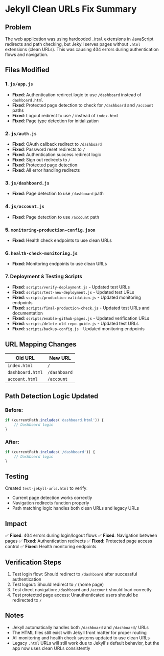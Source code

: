 # Jekyll Clean URLs Fix Summary

## Problem
The web application was using hardcoded `.html` extensions in JavaScript redirects and path checking, but Jekyll serves pages without `.html` extensions (clean URLs). This was causing 404 errors during authentication flows and navigation.

## Files Modified

### 1. `js/app.js`
- **Fixed**: Authentication redirect logic to use `/dashboard` instead of `dashboard.html`
- **Fixed**: Protected page detection to check for `/dashboard` and `/account` paths
- **Fixed**: Logout redirect to use `/` instead of `index.html`
- **Fixed**: Page type detection for initialization

### 2. `js/auth.js`
- **Fixed**: OAuth callback redirect to `/dashboard`
- **Fixed**: Password reset redirects to `/`
- **Fixed**: Authentication success redirect logic
- **Fixed**: Sign out redirects to `/`
- **Fixed**: Protected page detection
- **Fixed**: All error handling redirects

### 3. `js/dashboard.js`
- **Fixed**: Page detection to use `/dashboard` path

### 4. `js/account.js`
- **Fixed**: Page detection to use `/account` path

### 5. `monitoring-production-config.json`
- **Fixed**: Health check endpoints to use clean URLs

### 6. `health-check-monitoring.js`
- **Fixed**: Monitoring endpoints to use clean URLs

### 7. Deployment & Testing Scripts
- **Fixed**: `scripts/verify-deployment.js` - Updated test URLs
- **Fixed**: `scripts/test-new-deployment.js` - Updated test URLs  
- **Fixed**: `scripts/production-validation.js` - Updated monitoring endpoints
- **Fixed**: `scripts/final-production-check.js` - Updated test URLs and documentation
- **Fixed**: `scripts/enable-github-pages.js` - Updated verification URLs
- **Fixed**: `scripts/delete-old-repo-guide.js` - Updated test URLs
- **Fixed**: `scripts/backup-config.js` - Updated monitoring endpoints

## URL Mapping Changes

| Old URL | New URL |
|---------|---------|
| `index.html` | `/` |
| `dashboard.html` | `/dashboard` |
| `account.html` | `/account` |

## Path Detection Logic Updated

### Before:
```javascript
if (currentPath.includes('dashboard.html')) {
    // Dashboard logic
}
```

### After:
```javascript
if (currentPath.includes('/dashboard')) {
    // Dashboard logic
}
```

## Testing

Created `test-jekyll-urls.html` to verify:
- Current page detection works correctly
- Navigation redirects function properly
- Path matching logic handles both clean URLs and legacy URLs

## Impact

✅ **Fixed**: 404 errors during login/logout flows
✅ **Fixed**: Navigation between pages
✅ **Fixed**: Authentication redirects
✅ **Fixed**: Protected page access control
✅ **Fixed**: Health monitoring endpoints

## Verification Steps

1. Test login flow: Should redirect to `/dashboard` after successful authentication
2. Test logout: Should redirect to `/` (home page)
3. Test direct navigation: `/dashboard` and `/account` should load correctly
4. Test protected page access: Unauthenticated users should be redirected to `/`

## Notes

- Jekyll automatically handles both `/dashboard` and `/dashboard/` URLs
- The HTML files still exist with Jekyll front matter for proper routing
- All monitoring and health check systems updated to use clean URLs
- Legacy `.html` URLs will still work due to Jekyll's default behavior, but the app now uses clean URLs consistently